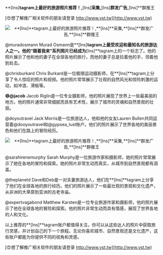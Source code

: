 **[Ins]**tagram上最好的旅游照片推荐！,**[Ins]**采集,**[Ins]**群发广告,**[Ins]**群推王

[😍想了解推广相关软件的朋友请登录 http://www.vst.tw](http://www.vst.tw)

 <center><img src="https://vst.tw/MP4/tuiguang/png/5.png" alt="**[Ins]**tagram上最好的旅游照片推荐！,**[Ins]**采集,**[Ins]**群发广告,**[Ins]**群推王"></center>

@muradosmann
Murad Osmann是**[Ins]**tagram上最受欢迎和最知名的旅游达人之一。他的“跟着我来”系列照片已经成为**[Ins]**tagram上的一个标志了。他的照片展示了他和他的妻子在全球各地的旅行，而他的妻子总是拉着他的手，领着他到处去。

@chrisburkard
Chris Burkard是一位极限运动摄影师，在**[Ins]**tagram上分享了令人惊叹的照片和视频。他的照片常常展示了壮观的自然风光和惊险刺激的运动，如冲浪、滑板等。

**😄@jacob**
Jacob Riglin是一位专业摄影师，他的照片展现了世界上一些最美丽的地方。他的照片通常非常细腻而具有艺术性，展示了城市的灵魂和自然景观的壮丽。

@doyoutravel
Jack Morris是一位旅游达人，他和他的女友Lauren Bullen共同运营着@dooyoutravel和@gypsea_lust账户。他们的照片展示了世界各地的美丽景色和他们在路上的冒险经历。

 <center><img src="https://vst.tw/MP4/tuiguang/png/4.png" alt="**[Ins]**tagram上最好的旅游照片推荐！,**[Ins]**采集,**[Ins]**群发广告,**[Ins]**群推王"></center>

@sarahirenemurphy
Sarah Murphy是一位旅游作家和摄影师，她的照片常常展示了她在各地的冒险和探索。她的照片非常生动而真实，从城市到自然景观都有涵盖。

@theplanetd
Dave和Deb是一对夫妻旅游达人，他们在**[Ins]**tagram上分享了他们在全球各地的旅行经历。他们的照片展示了一些最壮观的景观和文化遗产，从非洲的大草原到亚洲的古老寺庙。

@expertvagabond
Matthew Karsten是一位专业旅游作家和摄影师，他的照片展示了他在全球各地的冒险和探索。他的照片非常生动而具有情感，展现了世界各地的人和文化。

以上推荐的**[Ins]**tagram账户都值得关注，你可以从这些达人的照片中获取旅行灵感，并计划自己的下一个旅程。无论你喜欢城市、自然景观还是文化遗产，这些账户都能为你提供不同的视角和灵感。

[😍想了解推广相关软件的朋友请登录 http://www.vst.tw](http://www.vst.tw)



